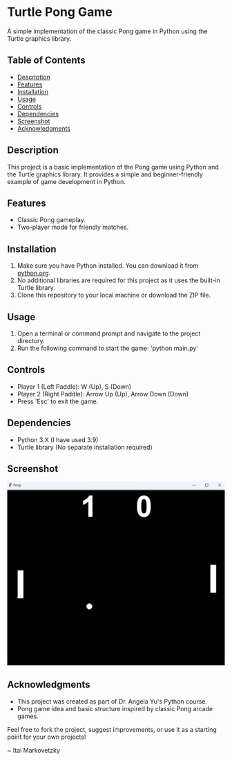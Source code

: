 # Turtle Pong Game

A simple implementation of the classic Pong game in Python using the Turtle graphics library.

## Table of Contents
- [Description](#description)
- [Features](#features)
- [Installation](#installation)
- [Usage](#usage)
- [Controls](#controls)
- [Dependencies](#dependencies)
- [Screenshot](#screenshot)
- [Acknowledgments](#acknowledgments)

## Description
This project is a basic implementation of the Pong game using Python and the Turtle graphics library. It provides a simple and beginner-friendly example of game development in Python.

## Features
- Classic Pong gameplay.
- Two-player mode for friendly matches.

## Installation
1. Make sure you have Python installed. You can download it from [python.org](https://www.python.org/).
2. No additional libraries are required for this project as it uses the built-in Turtle library.
3. Clone this repository to your local machine or download the ZIP file.

## Usage
1. Open a terminal or command prompt and navigate to the project directory.
2. Run the following command to start the game: 'python main.py'

## Controls
- Player 1 (Left Paddle): W (Up), S (Down)
- Player 2 (Right Paddle): Arrow Up (Up), Arrow Down (Down)
- Press 'Esc' to exit the game.

## Dependencies
- Python 3.X (I have used 3.9)
- Turtle library (No separate installation required)

## Screenshot

![Pong Game Screenshot](https://github.com/itai-markovetzky/pong-game/blob/main/pong_game.jpg)

## Acknowledgments
- This project was created as part of Dr. Angela Yu's Python course.
- Pong game idea and basic structure inspired by classic Pong arcade games.

Feel free to fork the project, suggest improvements, or use it as a starting point for your own projects! 

~ Itai Markovetzky
